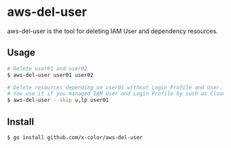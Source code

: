 # aws-del-user

aws-del-user is the tool for deleting IAM User and dependency resources.

## Usage

```sh
# Delete user01 and user02
$ aws-del-user user01 user02

# Delete resources depending on user01 without Login Profile and User.
# You use it if you managed IAM User and Login Profile by such as CloudFormation.
$ aws-del-user --skip u,lp user01
```

## Install

```sh
$ go install github.com/x-color/aws-del-user
```

